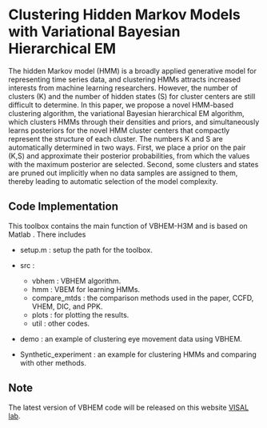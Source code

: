# Clustering Hidden Markov Models with Variational Bayesian Hierarchical EM
The hidden Markov model (HMM) is a broadly applied generative model for representing time series data, and clustering HMMs attracts increased interests from machine learning researchers.  However, the number of clusters (K) and the number of hidden states (S) for cluster centers are still difficult to determine. In this paper, we propose a novel HMM-based clustering algorithm, the variational Bayesian hierarchical EM algorithm, which clusters HMMs through their densities and priors, and simultaneously learns posteriors for the novel HMM cluster centers that compactly represent the structure of each cluster. The numbers K and S are automatically determined  in two ways. First, we place a prior on the pair (K,S) and approximate their posterior probabilities, from which the values with the maximum posterior are selected. Second, some clusters and states are pruned out implicitly when no data samples are assigned to them, thereby leading to automatic selection of the model complexity.

## Code Implementation
This toolbox contains the main function of VBHEM-H3M and is based on Matlab . There includes

* setup.m : setup the path for the toolbox.
* src : 
  * vbhem        : VBHEM algorithm.
  * hmm          : VBEM for learning HMMs.
  * compare_mtds : the comparison methods used in the paper, CCFD, VHEM, DIC, and PPK.
  * plots        : for plotting the results.
  * util         : other codes.

* demo : an example of clustering eye movement data using VBHEM.
* Synthetic_experiment : an example for clustering HMMs and comparing with other methods.


## Note
The latest version of VBHEM code will be released on this website [VISAL lab](http://visal.cs.cityu.edu.hk/research/emhmm/ "悬停显示").

